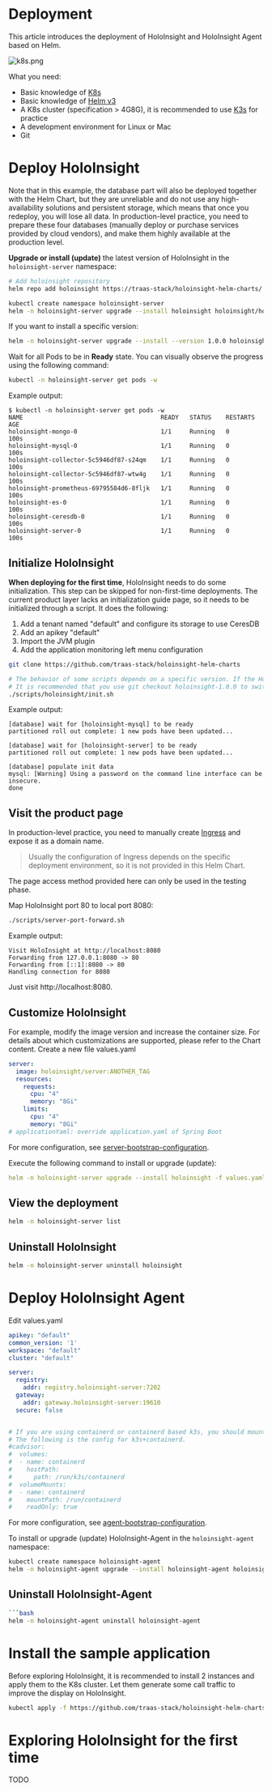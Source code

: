 # Deployment

This article introduces the deployment of HoloInsight and HoloInsight Agent based on Helm.

![k8s.png](k8s.png "deployment")

What you need:

- Basic knowledge of [K8s](https://kubernetes.io/)
- Basic knowledge of [Helm v3](https://helm.sh/)
- A K8s cluster (specification > 4G8G), it is recommended to use [K3s](https://docs.k3s.io/) for practice
- A development environment for Linux or Mac
- Git

# Deploy HoloInsight

Note that in this example, the database part will also be deployed together with the Helm Chart, but they are unreliable and do not use any high-availability solutions and persistent storage, which means that once you redeploy, you will lose all data.
In production-level practice, you need to prepare these four databases (manually deploy or purchase services provided by cloud vendors), and make them highly available at the production level.

**Upgrade or install (update)** the latest version of HoloInsight in the `holoinsight-server` namespace:

```bash
# Add holoinsight repository
helm repo add holoinsight https://traas-stack/holoinsight-helm-charts/

kubectl create namespace holoinsight-server
helm -n holoinsight-server upgrade --install holoinsight holoinsight/holoinsight
```

If you want to install a specific version:
```bash
helm -n holoinsight-server upgrade --install --version 1.0.0 holoinsight holoinsight/holoinsight
```

Wait for all Pods to be in **Ready** state. You can visually observe the progress using the following command:

```bash
kubectl -n holoinsight-server get pods -w
```

Example output:
```text
$ kubectl -n holoinsight-server get pods -w
NAME                                      READY   STATUS    RESTARTS   AGE
holoinsight-mongo-0                       1/1     Running   0          100s
holoinsight-mysql-0                       1/1     Running   0          100s
holoinsight-collector-5c5946df87-s24qm    1/1     Running   0          100s
holoinsight-collector-5c5946df87-wtw4g    1/1     Running   0          100s
holoinsight-prometheus-69795584d6-8fljk   1/1     Running   0          100s
holoinsight-es-0                          1/1     Running   0          100s
holoinsight-ceresdb-0                     1/1     Running   0          100s
holoinsight-server-0                      1/1     Running   0          100s
```

## Initialize HoloInsight
**When deploying for the first time**, HoloInsight needs to do some initialization. This step can be skipped for non-first-time deployments.
The current product layer lacks an initialization guide page, so it needs to be initialized through a script. It does the following:

1. Add a tenant named "default" and configure its storage to use CeresDB
2. Add an apikey "default"
3. Import the JVM plugin
4. Add the application monitoring left menu configuration

```bash
git clone https://github.com/traas-stack/holoinsight-helm-charts

# The behavior of some scripts depends on a specific version. If the HoloInsight you just installed is not the latest version,
# It is recommended that you use git checkout holoinsight-1.0.0 to switch to the corresponding version.
./scripts/holoinsight/init.sh
```

Example output:
```text
[database] wait for [holoinsight-mysql] to be ready
partitioned roll out complete: 1 new pods have been updated...

[database] wait for [holoinsight-server] to be ready
partitioned roll out complete: 1 new pods have been updated...

[database] populate init data
mysql: [Warning] Using a password on the command line interface can be insecure.
done
```

## Visit the product page
In production-level practice, you need to manually create [Ingress](https://kubernetes.io/zh-cn/docs/concepts/services-networking/ingress/) and expose it as a domain name.
> Usually the configuration of Ingress depends on the specific deployment environment, so it is not provided in this Helm Chart.

The page access method provided here can only be used in the testing phase.

Map HoloInsight port 80 to local port 8080:
```bash
./scripts/server-port-forward.sh
```

Example output:
```text
Visit HoloInsight at http://localhost:8080
Forwarding from 127.0.0.1:8080 -> 80
Forwarding from [::1]:8080 -> 80
Handling connection for 8080
```

Just visit http://localhost:8080.

## Customize HoloInsight
For example, modify the image version and increase the container size. For details about which customizations are supported, please refer to the Chart content.
Create a new file values.yaml
```yaml
server:
  image: holoinsight/server:ANOTHER_TAG
  resources:
    requests:
      cpu: "4"
      memory: "8Gi"
    limits:
      cpu: "4"
      memory: "8Gi"
# applicationYaml: override application.yaml of Spring Boot
```

For more configuration, see [server-bootstrap-configuration](../../../dev-guide/run/server-bootstrap-configuration.html).

Execute the following command to install or upgrade (update):
```yaml
helm -n holoinsight-server upgrade --install holoinsight -f values.yaml
```

## View the deployment
```bash
helm -n holoinsight-server list
```

## Uninstall HoloInsight
```bash
helm -n holoinsight-server uninstall holoinsight
```

# Deploy HoloInsight Agent

Edit values.yaml

```yaml
apikey: "default"
common_version: '1'
workspace: "default"
cluster: "default"

server:
  registry:
    addr: registry.holoinsight-server:7202
  gateway:
    addr: gateway.holoinsight-server:19610
  secure: false


# If you are using containerd or containerd based k3s, you should mount containerd run directory into cadvisor.
# The following is the config for k3s+containerd.
#cadvisor:
#  volumes:
#  - name: containerd
#    hostPath:
#      path: /run/k3s/containerd
#  volumeMounts:
#  - name: containerd
#    mountPath: /run/containerd
#    readOnly: true

```
For more configuration, see [agent-bootstrap-configuration](../../../dev-guide/run/agent-bootstrap-configuration.html).

To install or upgrade (update) HoloInsight-Agent in the `holoinsight-agent` namespace:
```bash
kubectl create namespace holoinsight-agent
helm -n holoinsight-agent upgrade --install holoinsight-agent holoinsight/holoinsight-agent -f values.yaml 
```

## Uninstall HoloInsight-Agent
```bash
```bash
helm -n holoinsight-agent uninstall holoinsight-agent
```

# Install the sample application
Before exploring HoloInsight, it is recommended to install 2 instances and apply them to the K8s cluster. Let them generate some call traffic to improve the display on HoloInsight.

```bash
kubectl apply -f https://github.com/traas-stack/holoinsight-helm-charts/blob/main/scripts/holoinsight/demo.yaml
```

# Exploring HoloInsight for the first time
TODO
